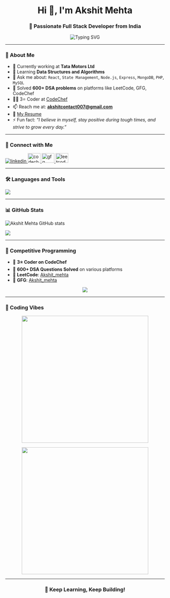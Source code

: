 <h1 align="center">Hi 👋, I'm Akshit Mehta</h1>
<h3 align="center">🚀 Passionate Full Stack Developer from India</h3>

<p align="center">
  <img src="https://readme-typing-svg.herokuapp.com?font=Fira+Code&weight=700&size=22&duration=3000&pause=1000&color=10B981&center=true&vCenter=true&width=500&lines=MERN+Stack+Developer;3⭐+CodeChef+|+600%2B+DSA+Questions+Solved;Open+Source+Contributor;Code.+Build.+Learn.+Repeat." alt="Typing SVG" />
</p>

---

### 🧠 About Me

- 🔭 Currently working at **Tata Motors Ltd**
- 🌱 Learning **Data Structures and Algorithms**
- 💬 Ask me about: `React`, `State Management`, `Node.js`, `Express`, `MongoDB`, `PHP`, `MySQL`
- 🧩 Solved **600+ DSA problems** on platforms like LeetCode, GFG, CodeChef
- 👨‍💻 3⭐ Coder at [CodeChef](https://www.codechef.com/users/true_pool_37)
- 📫 Reach me at: **akshitcontact007@gmail.com**
- 📄 [My Resume](https://drive.google.com/file/d/1Doy3j2qee0wDOF2-yGMeGPNvzLM1RTfo/view?usp=drive_link)
- ⚡ Fun fact: _“I believe in myself, stay positive during tough times, and strive to grow every day.”_

---

### 🔗 Connect with Me

<p align="left">
  <a href="https://www.linkedin.com/in/akshit-mehta-110a60257/" target="_blank">
    <img src="https://skillicons.dev/icons?i=linkedin" alt="linkedin" />
  </a>
  <a href="https://www.codechef.com/users/true_pool_37" target="_blank">
    <img src="https://cdn.jsdelivr.net/npm/simple-icons@3.1.0/icons/codechef.svg" alt="codechef" height="30" width="40" />
  </a>
  <a href="https://auth.geeksforgeeks.org/user/akshitmepnv0/" target="_blank">
    <img src="https://raw.githubusercontent.com/rahuldkjain/github-profile-readme-generator/master/src/images/icons/Social/geeks-for-geeks.svg" alt="gfg" height="30" width="40" />
  </a>
  <a href="https://leetcode.com/u/Akshit_mehta/" target="_blank">
    <img src="https://cdn.jsdelivr.net/npm/simple-icons@3.1.0/icons/leetcode.svg" alt="leetcode" height="30" width="40" />
  </a>
</p>

---

### 🛠️ Languages and Tools

<p align="left">
  <img src="https://skillicons.dev/icons?i=js,ts,react,nodejs,express,mongodb,mysql,php,python,cpp,c,html,css,tailwind,redux,docker,git,linux,firebase,vscode" />
</p>

---

### 📊 GitHub Stats

<p align="left">
  <img src="https://github-readme-stats.vercel.app/api?username=akshitmehta2005&show_icons=true&theme=radical" alt="Akshit Mehta GitHub stats" />
</p>
<p align="left">
  <img src="https://github-readme-stats.vercel.app/api/top-langs/?username=akshitmehta2005&layout=compact&theme=radical" />
</p>

---

### 🧩 Competitive Programming

- 👑 **3⭐ Coder on CodeChef**
- 🧠 **600+ DSA Questions Solved** on various platforms
- 🔗 **LeetCode**: [Akshit_mehta](https://leetcode.com/u/Akshit_mehta/)
- 🔗 **GFG**: [Akshit_mehta](https://www.geeksforgeeks.org/user/akshitmepnv0/)

<p align="center">
  <img src="https://leetcard.jacoblin.cool/Akshit_mehta?theme=dark&font=Fira+Code&ext=activity" />
</p>

---

### 🎥 Coding Vibes

<p align="center">
  <img src="https://media.giphy.com/media/qgQUggAC3Pfv687qPC/giphy.gif" width="400" />
</p>
<p align="center">
  <img src="https://media.giphy.com/media/ln7z2eWriiQAllfVcn/giphy.gif" width="400" />
</p>

---

<h3 align="center">🚀 Keep Learning, Keep Building!</h3>
